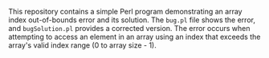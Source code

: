 This repository contains a simple Perl program demonstrating an array index out-of-bounds error and its solution.  The `bug.pl` file shows the error, and `bugSolution.pl` provides a corrected version. The error occurs when attempting to access an element in an array using an index that exceeds the array's valid index range (0 to array size - 1).